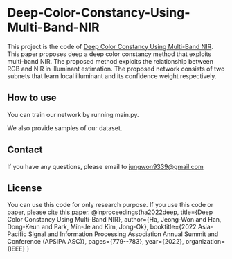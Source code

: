 # Deep-Color-Constancy-Using-Multi-Band-NIR
This project is the code of [Deep Color Constancy Using Multi-Band NIR](https://ieeexplore.ieee.org/abstract/document/9980094?casa_token=XY_SNkH7JUQAAAAA:568NijTemRQHlOtIdj2sfzgJvG08e7uR9UeFMXtxlx6XtLXTjy4VNgTaAUZwSMFAw77tLO6IMg8).
This paper proposes deep a deep color constancy method that exploits multi-band NIR.
The proposed method exploits the relationship between RGB and NIR in illuminant estimation.
The proposed network consists of two subnets that learn local illuminant and its confidence weight respectively.

## How to use
You can train our network by running main.py.

We also provide samples of our dataset.

## Contact
If you have any questions, please email to jungwon9339@gmail.com

## License
You can use this code for only research purpose.
If you use this code or paper, please cite [this paper](https://ieeexplore.ieee.org/abstract/document/9980094?casa_token=XY_SNkH7JUQAAAAA:568NijTemRQHlOtIdj2sfzgJvG08e7uR9UeFMXtxlx6XtLXTjy4VNgTaAUZwSMFAw77tLO6IMg8).
@inproceedings{ha2022deep,
  title={Deep Color Constancy Using Multi-Band NIR},
  author={Ha, Jeong-Won and Han, Dong-Keun and Park, Min-Je and Kim, Jong-Ok},
  booktitle={2022 Asia-Pacific Signal and Information Processing Association Annual Summit and Conference (APSIPA ASC)},
  pages={779--783},
  year={2022},
  organization={IEEE}
}

